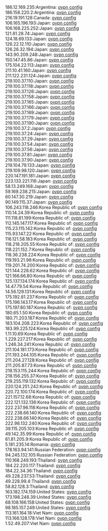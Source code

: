 186.12.169.235:Argentina: [ovpn config](vpn/186_12_169_235.ovpn)  
186.158.220.2:Argentina: [ovpn config](vpn/186_158_220_2.ovpn)  
216.19.191.128:Canada: [ovpn config](vpn/216_19_191_128.ovpn)  
106.165.196.193:Japan: [ovpn config](vpn/106_165_196_193.ovpn)  
106.168.225.252:Japan: [ovpn config](vpn/106_168_225_252.ovpn)  
121.81.28.74:Japan: [ovpn config](vpn/121_81_28_74.ovpn)  
124.18.69.133:Japan: [ovpn config](vpn/124_18_69_133.ovpn)  
126.22.12.110:Japan: [ovpn config](vpn/126_22_12_110.ovpn)  
126.26.32.194:Japan: [ovpn config](vpn/126_26_32_194.ovpn)  
143.90.209.248:Japan: [ovpn config](vpn/143_90_209_248.ovpn)  
150.147.45.86:Japan: [ovpn config](vpn/150_147_45_86.ovpn)  
175.104.22.113:Japan: [ovpn config](vpn/175_104_22_113.ovpn)  
211.10.41.160:Japan: [ovpn config](vpn/211_10_41_160.ovpn)  
211.122.231.124:Japan: [ovpn config](vpn/211_122_231_124.ovpn)  
219.100.37.110:Japan: [ovpn config](vpn/219_100_37_110.ovpn)  
219.100.37.118:Japan: [ovpn config](vpn/219_100_37_118.ovpn)  
219.100.37.126:Japan: [ovpn config](vpn/219_100_37_126.ovpn)  
219.100.37.158:Japan: [ovpn config](vpn/219_100_37_158.ovpn)  
219.100.37.165:Japan: [ovpn config](vpn/219_100_37_165.ovpn)  
219.100.37.166:Japan: [ovpn config](vpn/219_100_37_166.ovpn)  
219.100.37.169:Japan: [ovpn config](vpn/219_100_37_169.ovpn)  
219.100.37.179:Japan: [ovpn config](vpn/219_100_37_179.ovpn)  
219.100.37.190:Japan: [ovpn config](vpn/219_100_37_190.ovpn)  
219.100.37.2:Japan: [ovpn config](vpn/219_100_37_2.ovpn)  
219.100.37.24:Japan: [ovpn config](vpn/219_100_37_24.ovpn)  
219.100.37.29:Japan: [ovpn config](vpn/219_100_37_29.ovpn)  
219.100.37.54:Japan: [ovpn config](vpn/219_100_37_54.ovpn)  
219.100.37.56:Japan: [ovpn config](vpn/219_100_37_56.ovpn)  
219.100.37.81:Japan: [ovpn config](vpn/219_100_37_81.ovpn)  
219.100.37.90:Japan: [ovpn config](vpn/219_100_37_90.ovpn)  
219.104.79.133:Japan: [ovpn config](vpn/219_104_79_133.ovpn)  
219.109.98.120:Japan: [ovpn config](vpn/219_109_98_120.ovpn)  
220.147.191.181:Japan: [ovpn config](vpn/220_147_191_181.ovpn)  
223.133.221.116:Japan: [ovpn config](vpn/223_133_221_116.ovpn)  
58.13.249.168:Japan: [ovpn config](vpn/58_13_249_168.ovpn)  
59.169.238.215:Japan: [ovpn config](vpn/59_169_238_215.ovpn)  
60.147.30.219:Japan: [ovpn config](vpn/60_147_30_219.ovpn)  
90.149.115.37:Japan: [ovpn config](vpn/90_149_115_37.ovpn)  
106.243.118.246:Korea Republic of: [ovpn config](vpn/106_243_118_246.ovpn)  
110.14.24.39:Korea Republic of: [ovpn config](vpn/110_14_24_39.ovpn)  
111.118.81.199:Korea Republic of: [ovpn config](vpn/111_118_81_199.ovpn)  
112.145.147.117:Korea Republic of: [ovpn config](vpn/112_145_147_117.ovpn)  
115.23.115.142:Korea Republic of: [ovpn config](vpn/115_23_115_142.ovpn)  
115.93.147.22:Korea Republic of: [ovpn config](vpn/115_93_147_22.ovpn)  
116.121.58.183:Korea Republic of: [ovpn config](vpn/116_121_58_183.ovpn)  
118.218.205.55:Korea Republic of: [ovpn config](vpn/118_218_205_55.ovpn)  
118.221.152.7:Korea Republic of: [ovpn config](vpn/118_221_152_7.ovpn)  
118.36.238.224:Korea Republic of: [ovpn config](vpn/118_36_238_224.ovpn)  
119.193.21.98:Korea Republic of: [ovpn config](vpn/119_193_21_98.ovpn)  
119.201.74.200:Korea Republic of: [ovpn config](vpn/119_201_74_200.ovpn)  
121.144.228.62:Korea Republic of: [ovpn config](vpn/121_144_228_62.ovpn)  
121.166.66.80:Korea Republic of: [ovpn config](vpn/121_166_66_80.ovpn)  
125.137.134.174:Korea Republic of: [ovpn config](vpn/125_137_134_174.ovpn)  
14.47.79.54:Korea Republic of: [ovpn config](vpn/14_47_79_54.ovpn)  
14.56.129.131:Korea Republic of: [ovpn config](vpn/14_56_129_131.ovpn)  
175.192.81.237:Korea Republic of: [ovpn config](vpn/175_192_81_237.ovpn)  
175.196.143.17:Korea Republic of: [ovpn config](vpn/175_196_143_17.ovpn)  
175.197.80.187:Korea Republic of: [ovpn config](vpn/175_197_80_187.ovpn)  
180.65.1.50:Korea Republic of: [ovpn config](vpn/180_65_1_50.ovpn)  
180.71.203.187:Korea Republic of: [ovpn config](vpn/180_71_203_187.ovpn)  
183.104.208.223:Korea Republic of: [ovpn config](vpn/183_104_208_223.ovpn)  
183.99.225.124:Korea Republic of: [ovpn config](vpn/183_99_225_124.ovpn)  
1.11.10.69:Korea Republic of: [ovpn config](vpn/1_11_10_69.ovpn)  
1.229.227.217:Korea Republic of: [ovpn config](vpn/1_229_227_217.ovpn)  
1.246.34.241:Korea Republic of: [ovpn config](vpn/1_246_34_241.ovpn)  
211.104.181.173:Korea Republic of: [ovpn config](vpn/211_104_181_173.ovpn)  
211.193.244.105:Korea Republic of: [ovpn config](vpn/211_193_244_105.ovpn)  
211.204.27.128:Korea Republic of: [ovpn config](vpn/211_204_27_128.ovpn)  
211.205.87.73:Korea Republic of: [ovpn config](vpn/211_205_87_73.ovpn)  
218.153.115.244:Korea Republic of: [ovpn config](vpn/218_153_115_244.ovpn)  
218.156.255.37:Korea Republic of: [ovpn config](vpn/218_156_255_37.ovpn)  
219.255.119.132:Korea Republic of: [ovpn config](vpn/219_255_119_132.ovpn)  
220.124.251.242:Korea Republic of: [ovpn config](vpn/220_124_251_242.ovpn)  
220.72.100.174:Korea Republic of: [ovpn config](vpn/220_72_100_174.ovpn)  
221.157.12.68:Korea Republic of: [ovpn config](vpn/221_157_12_68.ovpn)  
222.121.132.136:Korea Republic of: [ovpn config](vpn/222_121_132_136.ovpn)  
222.237.96.118:Korea Republic of: [ovpn config](vpn/222_237_96_118.ovpn)  
222.238.66.140:Korea Republic of: [ovpn config](vpn/222_238_66_140.ovpn)  
222.238.66.140:Korea Republic of: [ovpn config](vpn/222_238_66_140.ovpn)  
222.98.132.240:Korea Republic of: [ovpn config](vpn/222_98_132_240.ovpn)  
39.115.205.103:Korea Republic of: [ovpn config](vpn/39_115_205_103.ovpn)  
49.142.35.99:Korea Republic of: [ovpn config](vpn/49_142_35_99.ovpn)  
61.81.205.9:Korea Republic of: [ovpn config](vpn/61_81_205_9.ovpn)  
5.181.235.14:Romania: [ovpn config](vpn/5_181_235_14.ovpn)  
178.163.94.141:Russian Federation: [ovpn config](vpn/178_163_94_141.ovpn)  
94.245.132.105:Russian Federation: [ovpn config](vpn/94_245_132_105.ovpn)  
110.168.249.193:Thailand: [ovpn config](vpn/110_168_249_193.ovpn)  
184.22.220.117:Thailand: [ovpn config](vpn/184_22_220_117.ovpn)  
184.22.34.36:Thailand: [ovpn config](vpn/184_22_34_36.ovpn)  
49.228.237.53:Thailand: [ovpn config](vpn/49_228_237_53.ovpn)  
49.228.99.4:Thailand: [ovpn config](vpn/49_228_99_4.ovpn)  
58.82.128.3:Thailand: [ovpn config](vpn/58_82_128_3.ovpn)  
163.182.174.159:United States: [ovpn config](vpn/163_182_174_159.ovpn)  
173.198.248.39:United States: [ovpn config](vpn/173_198_248_39.ovpn)  
68.108.166.158:United States: [ovpn config](vpn/68_108_166_158.ovpn)  
98.185.157.249:United States: [ovpn config](vpn/98_185_157_249.ovpn)  
113.161.164.18:Viet Nam: [ovpn config](vpn/113_161_164_18.ovpn)  
113.166.128.178:Viet Nam: [ovpn config](vpn/113_166_128_178.ovpn)  
1.52.49.207:Viet Nam: [ovpn config](vpn/1_52_49_207.ovpn)  
